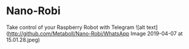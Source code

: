 # Nano-Robi
Take control of your Raspberry Robot with Telegram
![alt text](http://github.com/Metaboll/Nano-Robi/WhatsApp Image 2019-04-07 at 15.01.28.jpeg)
